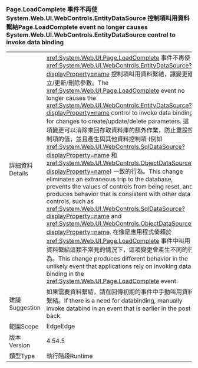 ### <a name="pageloadcomplete-event-no-longer-causes-systemwebuiwebcontrolsentitydatasource-control-to-invoke-data-binding"></a><span data-ttu-id="651e3-101">Page.LoadComplete 事件不再使 System.Web.UI.WebControls.EntityDataSource 控制項叫用資料繫結</span><span class="sxs-lookup"><span data-stu-id="651e3-101">Page.LoadComplete event no longer causes System.Web.UI.WebControls.EntityDataSource control to invoke data binding</span></span>

|   |   |
|---|---|
|<span data-ttu-id="651e3-102">詳細資料</span><span class="sxs-lookup"><span data-stu-id="651e3-102">Details</span></span>|<span data-ttu-id="651e3-103"><xref:System.Web.UI.Page.LoadComplete> 事件不再使 <xref:System.Web.UI.WebControls.EntityDataSource?displayProperty=name> 控制項叫用資料繫結，讓變更建立/更新/刪除參數。</span><span class="sxs-lookup"><span data-stu-id="651e3-103">The <xref:System.Web.UI.Page.LoadComplete> event no longer causes the <xref:System.Web.UI.WebControls.EntityDataSource?displayProperty=name> control to invoke data binding for changes to create/update/delete parameters.</span></span> <span data-ttu-id="651e3-104">這項變更可以消除來回存取資料庫的額外作業，防止重設控制項的值，並且產生與其他資料控制項 (例如 <xref:System.Web.UI.WebControls.SqlDataSource?displayProperty=name> 和 <xref:System.Web.UI.WebControls.ObjectDataSource?displayProperty=name>) 一致的行為。</span><span class="sxs-lookup"><span data-stu-id="651e3-104">This change eliminates an extraneous trip to the database, prevents the values of controls from being reset, and produces behavior that is consistent with other data controls, such as <xref:System.Web.UI.WebControls.SqlDataSource?displayProperty=name> and <xref:System.Web.UI.WebControls.ObjectDataSource?displayProperty=name>.</span></span> <span data-ttu-id="651e3-105">在像是應用程式倚賴於 <xref:System.Web.UI.Page.LoadComplete> 事件中叫用資料繫結這類不常見的情況下，這項變更會產生不同的行為。</span><span class="sxs-lookup"><span data-stu-id="651e3-105">This change produces different behavior in the unlikely event that applications rely on invoking data binding in the <xref:System.Web.UI.Page.LoadComplete> event.</span></span>|
|<span data-ttu-id="651e3-106">建議</span><span class="sxs-lookup"><span data-stu-id="651e3-106">Suggestion</span></span>|<span data-ttu-id="651e3-107">如果需要資料繫結，請在回傳初期的事件中手動叫用資料繫結。</span><span class="sxs-lookup"><span data-stu-id="651e3-107">If there is a need for databinding, manually invoke databind in an event that is earlier in the post-back.</span></span>|
|<span data-ttu-id="651e3-108">範圍</span><span class="sxs-lookup"><span data-stu-id="651e3-108">Scope</span></span>|<span data-ttu-id="651e3-109">Edge</span><span class="sxs-lookup"><span data-stu-id="651e3-109">Edge</span></span>|
|<span data-ttu-id="651e3-110">版本</span><span class="sxs-lookup"><span data-stu-id="651e3-110">Version</span></span>|<span data-ttu-id="651e3-111">4.5</span><span class="sxs-lookup"><span data-stu-id="651e3-111">4.5</span></span>|
|<span data-ttu-id="651e3-112">類型</span><span class="sxs-lookup"><span data-stu-id="651e3-112">Type</span></span>|<span data-ttu-id="651e3-113">執行階段</span><span class="sxs-lookup"><span data-stu-id="651e3-113">Runtime</span></span>|

